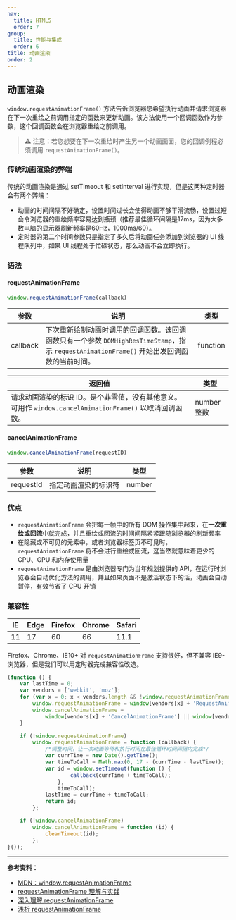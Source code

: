 ```yaml
---
nav:
  title: HTML5
  order: 7
group:
  title: 性能与集成
  order: 6
title: 动画渲染
order: 2
---
```


## 动画渲染

`window.requestAnimationFrame()` 方法告诉浏览器您希望执行动画并请求浏览器在下一次重绘之前调用指定的函数来更新动画。该方法使用一个回调函数作为参数，这个回调函数会在浏览器重绘之前调用。

> ⚠️ 注意：若您想要在下一次重绘时产生另一个动画画面，您的回调例程必须调用 `requestAnimationFrame()`。

### 传统动画渲染的弊端

传统的动画渲染是通过 setTimeout 和 setInterval 进行实现，但是这两种定时器会有两个弊端：

* 动画的时间间隔不好确定，设置时间过长会使得动画不够平滑流畅，设置过短会令浏览器的重绘频率容易达到瓶颈（推荐最佳循环间隔是17ms，因为大多数电脑的显示器刷新频率是60Hz，1000ms/60）。
* 定时器的第二个时间参数只是指定了多久后将动画任务添加到浏览器的 UI 线程队列中，如果 UI 线程处于忙碌状态，那么动画不会立即执行。

### 语法

#### requestAnimationFrame

```js
window.requestAnimationFrame(callback)
```

| 参数     | 说明                                                         | 类型     |
| -------- | ------------------------------------------------------------ | -------- |
| callback | 下次重新绘制动画时调用的回调函数。该回调函数只有一个参数 `DOMHighResTimeStamp`，指示 `requestAnimationFrame()` 开始出发回调函数的当前时间。 | function |

| 返回值                                                       | 类型        |
| ------------------------------------------------------------ | ----------- |
| 请求动画渲染的标识 ID。是个非零值，没有其他意义。可用作 `window.cancelAnimationFrame()` 以取消回调函数。 | number 整数 |

#### cancelAnimationFrame

```js
window.cancelAnimationFrame(requestID)
```

| 参数      | 说明                 | 类型   |
| --------- | -------------------- | ------ |
| requestId | 指定动画渲染的标识符 | number |

### 优点

* `requestAnimationFrame` 会把每一帧中的所有 DOM 操作集中起来，在**一次重绘或回流**中就完成，并且重绘或回流的时间间隔紧紧跟随浏览器的刷新频率
* 在隐藏或不可见的元素中，或者浏览器标签页不可见时，`requestAnimationFrame` 将不会进行重绘或回流，这当然就意味着更少的 CPU、GPU 和内存使用量
* `requestAnimationFrame` 是由浏览器专门为当年规划提供的 API，在运行时浏览器会自动优化方法的调用，并且如果页面不是激活状态下的话，动画会自动暂停，有效节省了 CPU 开销

### 兼容性

| IE   | Edge | Firefox | Chrome | Safari |
| ---- | ---- | ------- | ------ | ------ |
| 11   | 17   | 60      | 66     | 11.1   |

Firefox、Chrome、IE10+ 对 `requestAnimationFrame` 支持很好，但不兼容 IE9- 浏览器，但是我们可以用定时器完成兼容性改造。

```js
(function () {
    var lastTime = 0;
    var vendors = ['webkit', 'moz'];
    for (var x = 0; x < vendors.length && !window.requestAnimationFrame; ++x) {
        window.requestAnimationFrame = window[vendors[x] + 'RequestAnimationFrame'];
        window.cancelAnimationFrame =
            window[vendors[x] + 'CancelAnimationFrame'] || window[vendors[x] + 'CancelRequestAnimationFrame'];
    }

    if (!window.requestAnimationFrame)
        window.requestAnimationFrame = function (callback) {
            /*调整时间，让一次动画等待和执行时间在最佳循环时间间隔内完成*/
            var currTime = new Date().getTime();
            var timeToCall = Math.max(0, 17 - (currTime - lastTime));
            var id = window.setTimeout(function () {
                    callback(currTime + timeToCall);
                },
                timeToCall);
            lastTime = currTime + timeToCall;
            return id;
        };

    if (!window.cancelAnimationFrame)
        window.cancelAnimationFrame = function (id) {
            clearTimeout(id);
        };
}());

```

---

**参考资料：**

* [MDN：window.requestAnimationFrame](https://developer.mozilla.org/zh-CN/docs/Web/API/Window/requestAnimationFrame)
* [requestAnimationFrame 理解与实践](https://juejin.im/entry/5ae844ec518825673a205855)
* [深入理解 requestAnimationFrame](http://web.jobbole.com/91578/)
* [浅析 requestAnimationFrame](http://web.jobbole.com/90625/)


